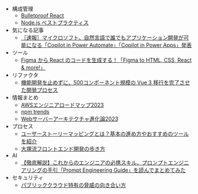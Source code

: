 * 構成管理
    * [Bulletproof React](https://github.com/alan2207/bulletproof-react)
    * [Node.js ベストプラクティス](https://github.com/goldbergyoni/nodebestpractices/blob/master/README.japanese.md)
* 気になる記事
    * [［速報］マイクロソフト、自然言語で誰でもアプリケーション開発が可能になる「Copilot in Power Automate」「Copilot in Power Apps」発表](https://www.publickey1.jp/blog/23/_copilot_in_power_automatecopilot_in_power_apps.html)
* ツール
    * [Figma から React のコードを生成する！「Figma to HTML, CSS, React & more!」](https://www.gaji.jp/blog/2022/06/07/9983/)
* リファクタ
    * [機能開発を止めずに、500コンポーネント規模の Vue 3 移行を完了させた開発プロセス](https://studist.tech/migration-to-vue-3-4b4c4fad0324)
* 情報まとめ
    * [AWSエンジニアロードマップ2023](https://qiita.com/KurokawaKouhei/items/3836802fc3a0286f668f)
    * [npm trends](https://npmtrends.com/)
    * [Webサーバーアーキテクチャ進化論2023](https://blog.ojisan.io/server-architecture-2023/)
* プロセス
    * [ユーザーストーリーマッピングとは？基本の進め方やおすすめのツールを紹介](https://aslead.nri.co.jp/products/miro/column/miro-user-story-mapping.html)
    * [大塚流フロントエンド開発の歩き方](https://zenn.dev/yumemi_inc/articles/walking-on-the-front-end?redirected=1)
* AI
    * [【徹底解説】これからのエンジニアの必携スキル、プロンプトエンジニアリングの手引「Prompt Engineering Guide」を読んでまとめてみた](https://dev.classmethod.jp/articles/how-to-design-prompt-engineering/)
* セキュリティ
    * [パブリッククラウド特有の脅威の向き合い方](https://speakerdeck.com/lhazy/paburitukukuraudote-you-noxie-wei-noxiang-kihe-ifang)
